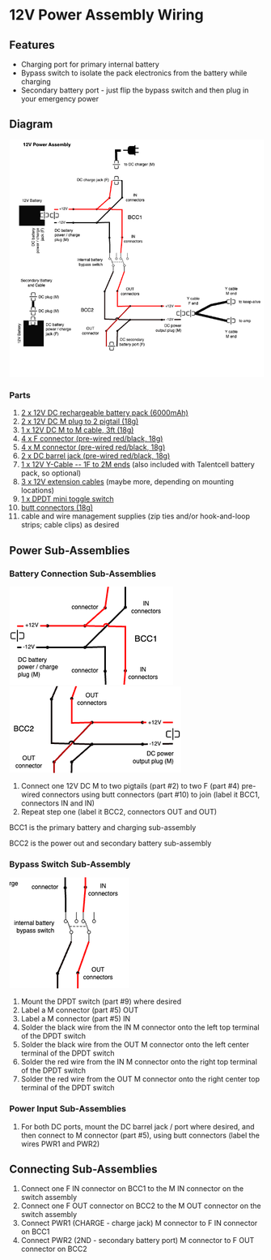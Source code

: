 # 12V Power Assembly Wiring

## Features

- Charging port for primary internal battery
- Bypass switch to isolate the pack electronics
from the battery while charging
- Secondary battery port - just flip the bypass switch
and then plug in your emergency power

## Diagram

![12V Power Assembly Wiring Diagram](12V%20Power%20Assembly.png)

### Parts

1. [2 x 12V DC rechargeable battery pack (6000mAh)](https://amzn.to/4dzqkdP)
2. [2 x 12V DC M plug to 2 pigtail (18g)](https://amzn.to/4fVek8b)
3. [1 x 12V DC M to M cable, 3ft (18g)](https://amzn.to/4dRkZit)
4. [4 x F connector (pre-wired red/black, 18g)](https://amzn.to/4e0jmyx)
5. [4 x M connector (pre-wired red/black, 18g)](https://amzn.to/4e0jmyx)
6. [2 x DC barrel jack (pre-wired red/black, 18g)](https://amzn.to/4dRy4ri)
7. [1 x 12V Y-Cable -- 1F to 2M ends](https://amzn.to/3MgKJsl) (also included with Talentcell battery pack, so optional)
8. [3 x 12V extension cables](https://amzn.to/3MjNKYL) (maybe more, depending on mounting locations)
9. [1 x DPDT mini toggle switch](https://amzn.to/471Q0gT)
10. [butt connectors (18g)](https://amzn.to/4cEEYiH)
11. cable and wire management supplies (zip ties and/or hook-and-loop strips; cable clips) as desired

## Power Sub-Assemblies

### Battery Connection Sub-Assemblies

![12V Power Assembly - BCC1 Diagram](12V%20Power%20Assembly%20-%20BCC1.png)
![12V Power Assembly - BCC2 Diagram](12V%20Power%20Assembly%20-%20BCC2.png)


1. Connect one 12V DC M to two pigtails (part #2) to two F (part #4) pre-wired connectors 
using butt connectors (part #10) to join (label it BCC1, connectors IN and IN)
2. Repeat step one (label it BCC2, connectors OUT and OUT)

BCC1 is the primary battery and charging sub-assembly

BCC2 is the power out and secondary battery sub-assembly

### Bypass Switch Sub-Assembly

![Bypass Switch Sub-Assembly](Bypass%20Switch%20Sub-Assembly.png)

1. Mount the DPDT switch (part #9) where desired
2. Label a M connector (part #5) OUT
3. Label a M connector (part #5) IN
4. Solder the black wire from the IN M connector onto the left top terminal of the DPDT switch
5. Solder the black wire from the OUT M connector onto the left center terminal of the DPDT switch
6. Solder the red wire from the IN M connector onto the right top terminal of the DPDT switch
7. Solder the red wire from the OUT M connector onto the right center top terminal of the DPDT 
   switch

### Power Input Sub-Assemblies

1. For both DC ports, mount the DC barrel jack / port where desired, and then connect to M 
connector (part #5), using butt connectors (label the wires PWR1 and PWR2)


## Connecting Sub-Assemblies

1. Connect one F IN connector on BCC1 to the M IN connector on the switch assembly
2. Connect one F OUT connector on BCC2 to the M OUT connector on the switch assembly
3. Connect PWR1 (CHARGE - charge jack) M connector to F IN connector on BCC1
4. Connect PWR2 (2ND - secondary battery port) M connector to F OUT connector on BCC2
